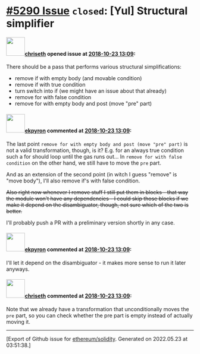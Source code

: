 # [\#5290 Issue](https://github.com/ethereum/solidity/issues/5290) `closed`: [Yul] Structural simplifier

#### <img src="https://avatars.githubusercontent.com/u/9073706?v=4" width="50">[chriseth](https://github.com/chriseth) opened issue at [2018-10-23 13:09](https://github.com/ethereum/solidity/issues/5290):

There should be a pass that performs various structural simplifications:

 - remove if with empty body (and movable condition)
 - remove if with true condition
 - turn switch into if (we might have an issue about that already)
 - remove for with false condition
 - remove for with empty body and post (move "pre" part)


#### <img src="https://avatars.githubusercontent.com/u/1347491?v=4" width="50">[ekpyron](https://github.com/ekpyron) commented at [2018-10-23 13:09](https://github.com/ethereum/solidity/issues/5290#issuecomment-444049329):

The last point ``remove for with empty body and post (move "pre" part)`` is not a valid transformation, though, is it? E.g. for an always true condition such a for should loop until the gas runs out...
In ``remove for with false condition`` on the other hand, we still have to move the ``pre`` part.

And as an extension of the second point (in witch I guess "remove" is "move body"), I'll also remove if's with false condition.

~~Also right now whenever I remove stuff I still put them in blocks - that way the module won't have any dependencies - I could skip those blocks if we make it depend on the disambiguator, though, not sure which of the two is better.~~

I'll probably push a PR with a preliminary version shortly in any case.

#### <img src="https://avatars.githubusercontent.com/u/1347491?v=4" width="50">[ekpyron](https://github.com/ekpyron) commented at [2018-10-23 13:09](https://github.com/ethereum/solidity/issues/5290#issuecomment-444051288):

I'll let it depend on the disambiguator - it makes more sense to run it later anyways.

#### <img src="https://avatars.githubusercontent.com/u/9073706?v=4" width="50">[chriseth](https://github.com/chriseth) commented at [2018-10-23 13:09](https://github.com/ethereum/solidity/issues/5290#issuecomment-444052749):

Note that we already have a transformation that unconditionally moves the `pre` part, so you can check whether the pre part is empty instead of actually moving it.


-------------------------------------------------------------------------------



[Export of Github issue for [ethereum/solidity](https://github.com/ethereum/solidity). Generated on 2022.05.23 at 03:51:38.]
